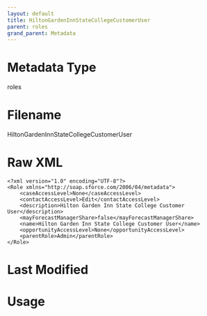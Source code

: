 ```yaml
---
layout: default
title: HiltonGardenInnStateCollegeCustomerUser
parent: roles
grand_parent: Metadata
---
```

# Metadata Type
roles


# Filename 
HiltonGardenInnStateCollegeCustomerUser


# Raw XML
```
<?xml version="1.0" encoding="UTF-8"?>
<Role xmlns="http://soap.sforce.com/2006/04/metadata">
    <caseAccessLevel>None</caseAccessLevel>
    <contactAccessLevel>Edit</contactAccessLevel>
    <description>Hilton Garden Inn State College Customer User</description>
    <mayForecastManagerShare>false</mayForecastManagerShare>
    <name>Hilton Garden Inn State College Customer User</name>
    <opportunityAccessLevel>None</opportunityAccessLevel>
    <parentRole>Admin</parentRole>
</Role>
```


# Last Modified


# Usage
